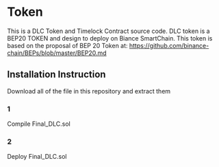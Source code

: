 # Token
This is a DLC Token and Timelock Contract source code.
DLC token is a BEP20 TOKEN and design to deploy on Biance SmartChain.
This token is based on the proposal of BEP 20 Token at: https://github.com/binance-chain/BEPs/blob/master/BEP20.md
## Installation Instruction
Download all of the file in this repository and extract them
### 1
Compile Final_DLC.sol 
### 2
Deploy Final_DLC.sol
